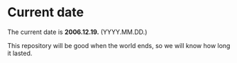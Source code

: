 # Current date

The current date is **2006.12.19.** (YYYY.MM.DD.)

This repository will be good when the world ends, so we will know how long it lasted.